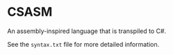 # CSASM
An assembly-inspired language that is transpiled to C#.

See the `syntax.txt` file for more detailed information.
